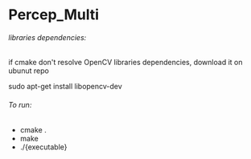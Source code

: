 # Percep_Multi

<h6>libraries dependencies:</h6>

if cmake don't resolve OpenCV libraries dependencies, download it on ubunut repo

  sudo apt-get install libopencv-dev
  

<h6>To run:</h6>

  * cmake .
  * make
  * ./{executable}
